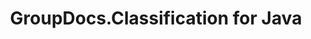 ---
title: GroupDocs.Classification for Java
type: docs
weight: 10
url: /java/
description: GroupDocs.Classification for Java API References contain examples, code snippets, and API documentation. It provides packages, classes, interfaces, and other API details.
is_root: true
---